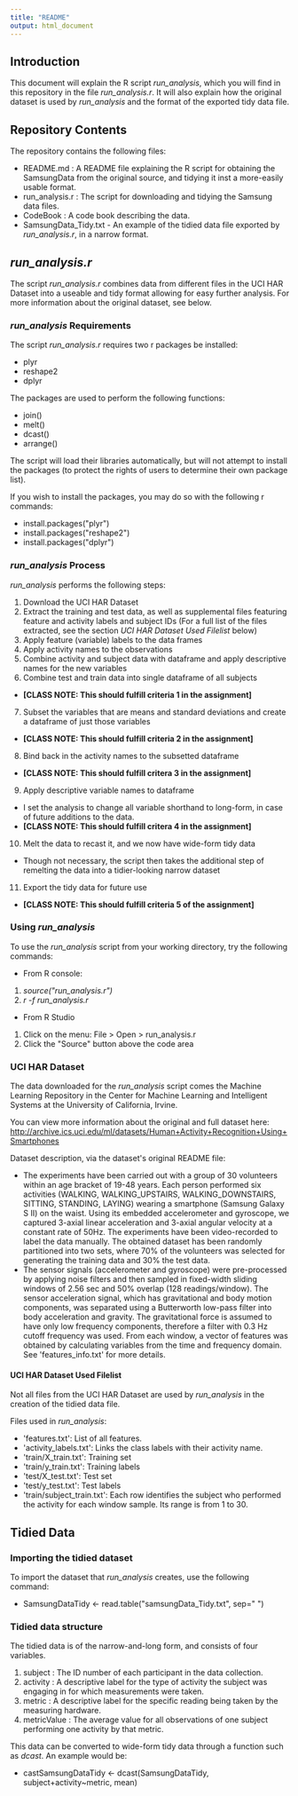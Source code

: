 ```yaml
---
title: "README"
output: html_document
---
```


## Introduction
This document will explain the R script *run_analysis*, which you will find in this repository in the file *run_analysis.r*. It will also explain how the original dataset is used by *run_analysis* and the format of the exported tidy data file.

## Repository Contents

The repository contains the following files:

* README.md : A README file explaining the R script for obtaining the SamsungData from the original source, and tidying it inst a more-easily usable format.
* run_analysis.r : The script for downloading and tidying the Samsung data files.
* CodeBook : A code book describing the data.
* SamsungData_Tidy.txt - An example of the tidied data file exported by *run_analysis.r*, in a narrow format.

## *run_analysis.r*

The script *run_analysis.r* combines data from different files in the UCI HAR Dataset into a useable and tidy format allowing for easy further analysis. For more information about the original dataset, see below.

### *run_analysis* Requirements

The script *run_analysis.r* requires two r packages be installed:

* plyr
* reshape2
* dplyr

The packages are used to perform the following functions:

* join()
* melt() 
* dcast() 
* arrange()

The script will load their libraries automatically, but will not attempt to install the packages (to protect the rights of users to determine their own package list).

If you wish to install the packages, you may do so with the following r commands:

* install.packages("plyr")
* install.packages("reshape2")
* install.packages("dplyr")

### *run_analysis* Process

*run_analysis* performs the following steps:

1. Download the UCI HAR Dataset
2. Extract the training and test data, as well as supplemental files featuring feature and activity labels and subject IDs (For a full list of the files extracted, see the section *UCI HAR Dataset Used Filelist* below)
3. Apply feature (variable) labels to the data frames
4. Apply activity names to the observations
5. Combine activity and subject data with dataframe and apply descriptive names for the new variables
6. Combine test and train data into single dataframe of all subjects
 + **[CLASS NOTE: This should fulfill criteria 1 in the assignment]**
7. Subset the variables that are means and standard deviations and create a dataframe of just those variables
 + **[CLASS NOTE: This should fulfill criteria 2 in the assignment]**
8. Bind back in the activity names to the subsetted dataframe
 + **[CLASS NOTE: This should fulfill critera 3 in the assignment]**
9. Apply descriptive variable names to dataframe
 + I set the analysis to change all variable shorthand to long-form, in case of future additions to the data.
 + **[CLASS NOTE: This should fulfill critera 4 in the assignment]**
10. Melt the data to recast it, and we now have wide-form tidy data
 + Though not necessary, the script then takes the additional step of remelting the data into a tidier-looking narrow dataset
11. Export the tidy data for future use
 + **[CLASS NOTE: This should fulfill criteria 5 of the assignment]**

### Using *run_analysis*

To use the *run_analysis* script from your working directory, try the following commands:

* From R console: 

1. *source("run_analysis.r")*
2. *r -f run_analysis.r*

* From R Studio

1. Click on the menu: File > Open > run_analysis.r
2. Click the "Source" button above the code area

### UCI HAR Dataset

The data downloaded for the *run_analysis* script comes the Machine Learning Repository in the Center for Machine Learning and Intelligent Systems at the University of California, Irvine.

You can view more information about the original and full dataset here: http://archive.ics.uci.edu/ml/datasets/Human+Activity+Recognition+Using+Smartphones

Dataset description, via the dataset's original README file: 

* The experiments have been carried out with a group of 30 volunteers within an age bracket of 19-48 years. Each person performed six activities (WALKING, WALKING_UPSTAIRS, WALKING_DOWNSTAIRS, SITTING, STANDING, LAYING) wearing a smartphone (Samsung Galaxy S II) on the waist. Using its embedded accelerometer and gyroscope, we captured 3-axial linear acceleration and 3-axial angular velocity at a constant rate of 50Hz. The experiments have been video-recorded to label the data manually. The obtained dataset has been randomly partitioned into two sets, where 70% of the volunteers was selected for generating the training data and 30% the test data. 
* The sensor signals (accelerometer and gyroscope) were pre-processed by applying noise filters and then sampled in fixed-width sliding windows of 2.56 sec and 50% overlap (128 readings/window). The sensor acceleration signal, which has gravitational and body motion components, was separated using a Butterworth low-pass filter into body acceleration and gravity. The gravitational force is assumed to have only low frequency components, therefore a filter with 0.3 Hz cutoff frequency was used. From each window, a vector of features was obtained by calculating variables from the time and frequency domain. See 'features_info.txt' for more details. 

#### UCI HAR Dataset Used Filelist

Not all files from the UCI HAR Dataset are used by *run_analysis* in the creation of the tidied data file.

Files used in *run_analysis*:

* 'features.txt': List of all features.
* 'activity_labels.txt': Links the class labels with their activity name.
* 'train/X_train.txt': Training set
* 'train/y_train.txt': Training labels
* 'test/X_test.txt': Test set
* 'test/y_test.txt': Test labels
* 'train/subject_train.txt': Each row identifies the subject who performed the activity for each window sample. Its range is from 1 to 30. 

## Tidied Data

### Importing the tidied dataset

To import the dataset that *run_analysis* creates, use the following command:

* SamsungDataTidy <- read.table("samsungData_Tidy.txt", sep=" ")

### Tidied data structure

The tidied data is of the narrow-and-long form, and consists of four variables.

1. subject : The ID number of each participant in the data collection.
2. activity : A descriptive label for the type of activity the subject was engaging in for which measurements were taken.
3. metric : A descriptive label for the specific reading being taken by the measuring hardware.
4. metricValue : The average value for all observations of one subject performing one activity by that metric.

This data can be converted to wide-form tidy data through a function such as *dcast*.
An example would be: 

* castSamsungDataTidy <- dcast(SamsungDataTidy, subject+activity~metric, mean)